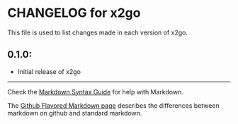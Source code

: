 # CHANGELOG for x2go

This file is used to list changes made in each version of x2go.

## 0.1.0:

* Initial release of x2go

- - -
Check the [Markdown Syntax Guide](http://daringfireball.net/projects/markdown/syntax) for help with Markdown.

The [Github Flavored Markdown page](http://github.github.com/github-flavored-markdown/) describes the differences between markdown on github and standard markdown.
